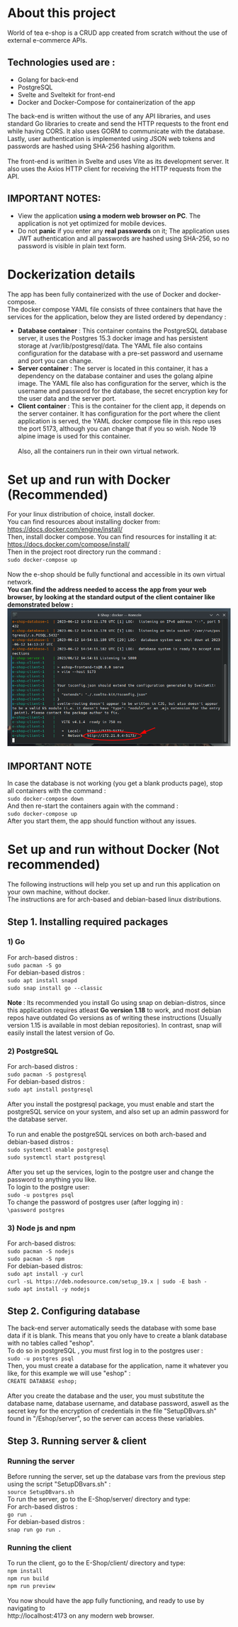 # About this project
World of tea e-shop is a CRUD app created from scratch without the use of external e-commerce APIs.<br>
## **Technologies used are :**
* Golang for back-end
* PostgreSQL
* Svelte and Sveltekit for front-end
* Docker and Docker-Compose for containerization of the app

The back-end is written without the use of any API libraries, and uses standard Go libraries to create and send the HTTP requests to the front end while having CORS. It also uses GORM to communicate with the database. 
Lastly, user authentication is implemented using JSON web tokens and passwords are hashed using SHA-256 hashing algorithm.<br>
<br>The front-end is written in Svelte and uses Vite as its development server. It also uses the Axios HTTP client for receiving the HTTP requests from the API.

## IMPORTANT NOTES:
* View the application **using a modern web browser on PC**. The application is not yet optimized for mobile devices.
* Do not **panic** if you enter any **real passwords** on it; The application uses JWT authentication and all passwords are hashed using SHA-256, so no password is visible in plain text form.
# Dockerization details
The app has been fully containerized with the use of Docker and docker-compose.<br>
The docker compose YAML file consists of three containers that have the services for the application, below they are listed ordered by dependancy : <br>
* **Database container** : This container contains the PostgreSQL database server, it uses the Postgres 15.3 docker image and has persistent storage at /var/lib/postgresql/data. The YAML file also contains configuration for the database with a pre-set password and username and port you can change.
* **Server container** : The server is located in this container, it has a dependency on the database container and uses the golang alpine image. The YAML file also has configuration for the server, which is the username and password for the database, the secret encryption key for the user data and the server port.
* **Client container** : This is the container for the client app, it depends on the server container. It has configuration for the port where the client application is served, the YAML docker compose file in this repo uses the port 5173, although you can change that if you so wish. Node 19 alpine image is used for this container.
<br><br>
Also, all the containers run in their own virtual network.
# Set up and run with Docker (Recommended)
For your linux distribution of choice, install docker.<br>
You can find resources about installing docker from: <br>
https://docs.docker.com/engine/install/ <br>
Then, install docker compose. You can find resources for installing it at: <br>
https://docs.docker.com/compose/install/ <br>
Then in the project root directory run the command : <br>
``
sudo docker-compose up
``<br>
<br> Now the e-shop should be fully functional and accessible in its own virtual network. <br>
**You can find the address needed to access the app from your web browser, by looking at the standard output of the client container like demonstrated below :**
![vnet](vnet.png)
## IMPORTANT NOTE
In case the database is not working (you get a blank products page), stop all containers with the command :
<br>``
sudo docker-compose down
``<br>
And then re-start the containers again with the command : <br>
``
sudo docker-compose up
`` <br>
After you start them, the app should function without any issues.
# Set up and run without Docker (Not recommended)
The following instructions will help you set up and run this application on your own machine, without docker.<br>
The instructions are for arch-based and debian-based linux distributions.
## Step 1. Installing required packages
### 1) Go
For arch-based distros : <br>
``
sudo pacman -S go
`` <br>
For debian-based distros : <br>
``
sudo apt install snapd
``
<br>
``
sudo snap install go --classic
``<br><br>
<strong>Note </strong> : Its recommended you install Go using snap on debian-distros, since this application requires atleast <strong>Go version 1.18</strong> to work, and most debian repos have outdated Go versions as of writing these instructions (Usually version 1.15 is available in most debian repositories). In contrast, snap will easily install the latest version of Go.
### 2) PostgreSQL
For arch-based distros : <br>
``
sudo pacman -S postgresql
``
<br>
For debian-based distros : <br>
``
sudo apt install postgresql
``
<br><br>
After you install the postgresql package, you must enable and start the postgreSQL service on your system, and also set up an admin password for the database server.
<br><br>
To run and enable the postgreSQL services on both arch-based and debian-based distros :
<br>``
sudo systemctl enable postgresql
``<br>
``
sudo systemctl start postgresql
``<br>
<br>
After you set up the services, login to the postgre user and change the password to anything you like.
<br> To login to the postgre user: <br>
``
sudo -u postgres psql
``<br>
To change the password of postgres user (after logging in) :
<br>
``
\password postgres
``

### 3) Node js and npm
For arch-based distros: <br>
``
sudo pacman -S nodejs
``<br>
``
sudo pacman -S npm
``<br>
For debian-based distros: <br>
``
sudo apt install -y curl
``<br>
``
curl -sL https://deb.nodesource.com/setup_19.x | sudo -E bash -
``<br>
``
sudo apt install -y nodejs
``<br>
## Step 2. Configuring database
The back-end server automatically seeds the database with some base data if it is blank. This means that you only have to create a blank database with no tables called "eshop". <br>
To do so in postgreSQL , you must first log in to the postgres user :<br>
``
sudo -u postgres psql
``<br>
Then, you must create a database for the application, name it whatever you like, for this example we will use "eshop" : <br>
``
CREATE DATABASE eshop;
``<br>
<br>
After you create the database and the user, you must substitute the database name, database username, and database password, aswell as the secret key for the encryption of credentials in the file "SetupDBvars.sh" found in "/Eshop/server", so the server can access these variables.
## Step 3. Running server & client
### Running the server
Before running the server, set up the database vars from the previous step using the script "SetupDBvars.sh" : <br>
``
source SetupDBvars.sh
``<br>
To run the server, go to the E-Shop/server/ directory and type:<br>
For arch-based distros : <br>
``
go run .
``<br>
For debian-based distros : <br>
``
snap run go run .
``
### Running the client
To run the client, go to the E-Shop/client/ directory and type:<br>
``
npm install
``<br>
``
npm run build
``<br>
``
npm run preview
``
<br><br>
You now should have the app fully functioning, and ready to use by navigating to<br>
http://localhost:4173 on any modern web browser.
